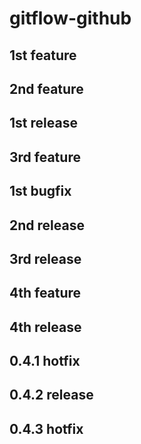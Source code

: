 # gitflow-github

## 1st feature

## 2nd feature

## 1st release

## 3rd feature

## 1st bugfix

## 2nd release

## 3rd release

## 4th feature

## 4th release

## 0.4.1 hotfix

## 0.4.2 release

## 0.4.3 hotfix
